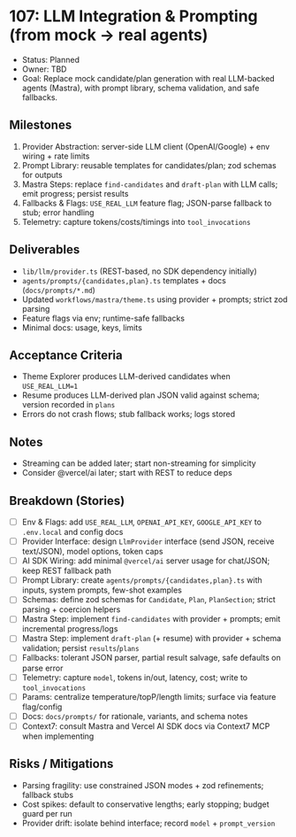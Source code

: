 # 107: LLM Integration & Prompting (from mock → real agents)

- Status: Planned
- Owner: TBD
- Goal: Replace mock candidate/plan generation with real LLM-backed agents (Mastra), with prompt library, schema validation, and safe fallbacks.

## Milestones
1) Provider Abstraction: server-side LLM client (OpenAI/Google) + env wiring + rate limits
2) Prompt Library: reusable templates for candidates/plan; zod schemas for outputs
3) Mastra Steps: replace `find-candidates` and `draft-plan` with LLM calls; emit progress; persist results
4) Fallbacks & Flags: `USE_REAL_LLM` feature flag; JSON-parse fallback to stub; error handling
5) Telemetry: capture tokens/costs/timings into `tool_invocations`

## Deliverables
- `lib/llm/provider.ts` (REST-based, no SDK dependency initially)
- `agents/prompts/{candidates,plan}.ts` templates + docs (`docs/prompts/*.md`)
- Updated `workflows/mastra/theme.ts` using provider + prompts; strict zod parsing
- Feature flags via env; runtime-safe fallbacks
- Minimal docs: usage, keys, limits

## Acceptance Criteria
- Theme Explorer produces LLM-derived candidates when `USE_REAL_LLM=1`
- Resume produces LLM-derived plan JSON valid against schema; version recorded in `plans`
- Errors do not crash flows; stub fallback works; logs stored

## Notes
- Streaming can be added later; start non-streaming for simplicity
- Consider @vercel/ai later; start with REST to reduce deps

## Breakdown (Stories)
- [ ] Env & Flags: add `USE_REAL_LLM`, `OPENAI_API_KEY`, `GOOGLE_API_KEY` to `.env.local` and config docs
- [ ] Provider Interface: design `LlmProvider` interface (send JSON, receive text/JSON), model options, token caps
- [ ] AI SDK Wiring: add minimal `@vercel/ai` server usage for chat/JSON; keep REST fallback path
- [ ] Prompt Library: create `agents/prompts/{candidates,plan}.ts` with inputs, system prompts, few-shot examples
- [ ] Schemas: define zod schemas for `Candidate`, `Plan`, `PlanSection`; strict parsing + coercion helpers
- [ ] Mastra Step: implement `find-candidates` with provider + prompts; emit incremental progress/logs
- [ ] Mastra Step: implement `draft-plan` (+ resume) with provider + schema validation; persist `results`/`plans`
- [ ] Fallbacks: tolerant JSON parser, partial result salvage, safe defaults on parse error
- [ ] Telemetry: capture `model`, tokens in/out, latency, cost; write to `tool_invocations`
- [ ] Params: centralize temperature/topP/length limits; surface via feature flag/config
- [ ] Docs: `docs/prompts/` for rationale, variants, and schema notes
- [ ] Context7: consult Mastra and Vercel AI SDK docs via Context7 MCP when implementing

## Risks / Mitigations
- Parsing fragility: use constrained JSON modes + zod refinements; fallback stubs
- Cost spikes: default to conservative lengths; early stopping; budget guard per run
- Provider drift: isolate behind interface; record `model` + `prompt_version`
